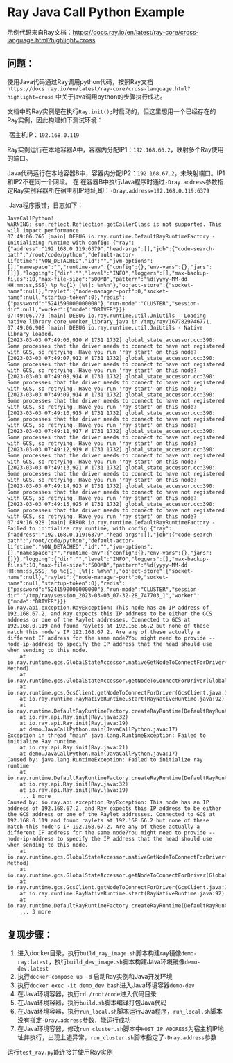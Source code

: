 # Ray Java Call Python Example

示例代码来自Ray文档：https://docs.ray.io/en/latest/ray-core/cross-language.html?highlight=cross

## 问题：

​	使用Java代码通过Ray调用python代码，按照Ray文档`https://docs.ray.io/en/latest/ray-core/cross-language.html?highlight=cross` 中关于java调用python的步骤执行成功。

​	文档中的Ray实例是在执行`Ray.init();`时启动的，但这里想用一个已经存在的Ray实例，因此构建如下测试环境：

​	宿主机IP：`192.168.0.119`

​	Ray实例运行在本地容器A中，容器内分配IP1：`192.168.66.2`，映射多个Ray使用的端口。

​	Java代码运行在本地容器B中，容器内分配IP2：`192.168.67.2`，未映射端口。IP1和IP2不在同一个网段。
在
​	在容器B中执行Java程序时通过`-Dray.address`参数指定Ray实例容器所在宿主机IP地址,即：`-Dray.address=192.168.0.119:6379`

​	Java程序报错，日志如下：

```shell
JavaCallPython!
WARNING: sun.reflect.Reflection.getCallerClass is not supported. This will impact performance.
07:49:06.765 [main] DEBUG io.ray.runtime.DefaultRayRuntimeFactory - Initializing runtime with config: {"ray":{"address":"192.168.0.119:6379","head-args":[],"job":{"code-search-path":"/root/code/python","default-actor-lifetime":"NON_DETACHED","id":"","jvm-options":[],"namespace":"","runtime-env":{"config":{},"env-vars":{},"jars":[]}},"logging":{"dir":"","level":"INFO","loggers":[],"max-backup-files":10,"max-file-size":"500MB","pattern":"%d{yyyy-MM-dd HH:mm:ss,SSS} %p %c{1} [%t]: %m%n"},"object-store":{"socket-name":null},"raylet":{"node-manager-port":0,"socket-name":null,"startup-token":0},"redis":{"password":"5241590000000000"},"run-mode":"CLUSTER","session-dir":null,"worker":{"mode":"DRIVER"}}}
07:49:06.773 [main] DEBUG io.ray.runtime.util.JniUtils - Loading native library core_worker_library_java in /tmp/ray/1677829746771.
07:49:06.908 [main] DEBUG io.ray.runtime.util.JniUtils - Native library loaded.
[2023-03-03 07:49:06,910 W 1731 1732] global_state_accessor.cc:390: Some processes that the driver needs to connect to have not registered with GCS, so retrying. Have you run 'ray start' on this node?
[2023-03-03 07:49:07,912 W 1731 1732] global_state_accessor.cc:390: Some processes that the driver needs to connect to have not registered with GCS, so retrying. Have you run 'ray start' on this node?
[2023-03-03 07:49:08,914 W 1731 1732] global_state_accessor.cc:390: Some processes that the driver needs to connect to have not registered with GCS, so retrying. Have you run 'ray start' on this node?
[2023-03-03 07:49:09,914 W 1731 1732] global_state_accessor.cc:390: Some processes that the driver needs to connect to have not registered with GCS, so retrying. Have you run 'ray start' on this node?
[2023-03-03 07:49:10,915 W 1731 1732] global_state_accessor.cc:390: Some processes that the driver needs to connect to have not registered with GCS, so retrying. Have you run 'ray start' on this node?
[2023-03-03 07:49:11,917 W 1731 1732] global_state_accessor.cc:390: Some processes that the driver needs to connect to have not registered with GCS, so retrying. Have you run 'ray start' on this node?
[2023-03-03 07:49:12,919 W 1731 1732] global_state_accessor.cc:390: Some processes that the driver needs to connect to have not registered with GCS, so retrying. Have you run 'ray start' on this node?
[2023-03-03 07:49:13,921 W 1731 1732] global_state_accessor.cc:390: Some processes that the driver needs to connect to have not registered with GCS, so retrying. Have you run 'ray start' on this node?
[2023-03-03 07:49:14,923 W 1731 1732] global_state_accessor.cc:390: Some processes that the driver needs to connect to have not registered with GCS, so retrying. Have you run 'ray start' on this node?
[2023-03-03 07:49:15,925 W 1731 1732] global_state_accessor.cc:390: Some processes that the driver needs to connect to have not registered with GCS, so retrying. Have you run 'ray start' on this node?
07:49:16.928 [main] ERROR io.ray.runtime.DefaultRayRuntimeFactory - Failed to initialize ray runtime, with config {"ray":{"address":"192.168.0.119:6379","head-args":[],"job":{"code-search-path":"/root/code/python","default-actor-lifetime":"NON_DETACHED","id":"","jvm-options":[],"namespace":"","runtime-env":{"config":{},"env-vars":{},"jars":[]}},"logging":{"dir":"","level":"INFO","loggers":[],"max-backup-files":10,"max-file-size":"500MB","pattern":"%d{yyyy-MM-dd HH:mm:ss,SSS} %p %c{1} [%t]: %m%n"},"object-store":{"socket-name":null},"raylet":{"node-manager-port":0,"socket-name":null,"startup-token":0},"redis":{"password":"5241590000000000"},"run-mode":"CLUSTER","session-dir":"/tmp/ray/session_2023-03-03_07-32-28_747703_1","worker":{"mode":"DRIVER"}}}
io.ray.api.exception.RayException: This node has an IP address of 192.168.67.2, and Ray expects this IP address to be either the GCS address or one of the Raylet addresses. Connected to GCS at 192.168.0.119 and found raylets at 192.168.66.2 but none of these match this node's IP 192.168.67.2. Are any of these actually a different IP address for the same node?You might need to provide --node-ip-address to specify the IP address that the head should use when sending to this node.
	at io.ray.runtime.gcs.GlobalStateAccessor.nativeGetNodeToConnectForDriver(Native Method)
	at io.ray.runtime.gcs.GlobalStateAccessor.getNodeToConnectForDriver(GlobalStateAccessor.java:126)
	at io.ray.runtime.gcs.GcsClient.getNodeToConnectForDriver(GcsClient.java:136)
	at io.ray.runtime.RayNativeRuntime.start(RayNativeRuntime.java:92)
	at io.ray.runtime.DefaultRayRuntimeFactory.createRayRuntime(DefaultRayRuntimeFactory.java:35)
	at io.ray.api.Ray.init(Ray.java:32)
	at io.ray.api.Ray.init(Ray.java:19)
	at demo.JavaCallPython.main(JavaCallPython.java:17)
Exception in thread "main" java.lang.RuntimeException: Failed to initialize Ray runtime.
	at io.ray.api.Ray.init(Ray.java:21)
	at demo.JavaCallPython.main(JavaCallPython.java:17)
Caused by: java.lang.RuntimeException: Failed to initialize ray runtime
	at io.ray.runtime.DefaultRayRuntimeFactory.createRayRuntime(DefaultRayRuntimeFactory.java:39)
	at io.ray.api.Ray.init(Ray.java:32)
	at io.ray.api.Ray.init(Ray.java:19)
	... 1 more
Caused by: io.ray.api.exception.RayException: This node has an IP address of 192.168.67.2, and Ray expects this IP address to be either the GCS address or one of the Raylet addresses. Connected to GCS at 192.168.0.119 and found raylets at 192.168.66.2 but none of these match this node's IP 192.168.67.2. Are any of these actually a different IP address for the same node?You might need to provide --node-ip-address to specify the IP address that the head should use when sending to this node.
	at io.ray.runtime.gcs.GlobalStateAccessor.nativeGetNodeToConnectForDriver(Native Method)
	at io.ray.runtime.gcs.GlobalStateAccessor.getNodeToConnectForDriver(GlobalStateAccessor.java:126)
	at io.ray.runtime.gcs.GcsClient.getNodeToConnectForDriver(GcsClient.java:136)
	at io.ray.runtime.RayNativeRuntime.start(RayNativeRuntime.java:92)
	at io.ray.runtime.DefaultRayRuntimeFactory.createRayRuntime(DefaultRayRuntimeFactory.java:35)
	... 3 more

```



## 复现步骤：

1. 进入docker目录，执行`build_ray_image.sh`脚本构建ray镜像`demo-ray:latest`，执行`build_dev_image.sh`脚本构建Java环境镜像`demo-dev:latest`
2. 执行`docker-compose up -d` 启动Ray实例和Java开发环境
3. 执行`docker exec -it demo_dev bash`进入Java环境容器`demo-dev`
4. 在Java环境容器，执行`cd /root/code`进入代码目录
5. 在Java环境容器，执行`build.sh`脚本编译打包Java代码
6. 在Java环境容器，执行`run_local.sh`脚本运行Java程序，`run_local.sh`脚本没有指定`-Dray.address`参数，能运行成功
7. 在Java环境容器，修改`run_cluster.sh`脚本中`HOST_IP_ADDRESS`为宿主机IP地址并执行，出现上述异常，`run_cluster.sh`脚本指定了`-Dray.address`参数


运行`test_ray.py`能连接并使用Ray实例